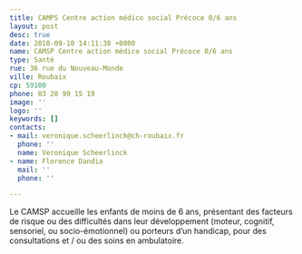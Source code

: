 ```yaml
---
title: CAMPS Centre action médico social Précoce 0/6 ans
layout: post
desc: true
date: 2018-09-10 14:11:38 +0000
name: CAMSP Centre action médico social Précoce 0/6 ans
type: Santé
rue: 36 rue du Nouveau-Monde
ville: Roubaix
cp: 59100
phone: 03 20 99 15 19
image: ''
logo: ''
keywords: []
contacts:
- mail: veronique.scheerlinck@ch-roubaix.fr
  phone: ''
  name: Veronique Scheerlinck
- name: Florence Dandia
  mail: ''
  phone: ''

---
```

Le CAMSP accueille les enfants de moins de 6 ans, présentant des facteurs de risque ou des difficultés dans leur développement (moteur, cognitif, sensoriel, ou socio-émotionnel) ou porteurs d’un handicap, pour des consultations et / ou des soins en ambulatoire.  
